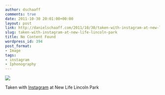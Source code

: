 ```yaml
---
author: dschaaff
comments: true
date: 2011-10-30 20:01:00+00:00
layout: post
link: http://danielschaaff.com/2011/10/30/taken-with-instagram-at-new-life-lincoln-park/
slug: taken-with-instagram-at-new-life-lincoln-park
title: No Content Found
wordpress_id: 394
post_format:
- Image
tags:
- instagram
- Iphonography
---
```


![](https://danielschaaff.files.wordpress.com/2011/10/tumblr_ltwaanlpll1qcnv82o1_1280.jpg)

Taken with [Instagram](http://instagr.am) at New Life Lincoln Park
